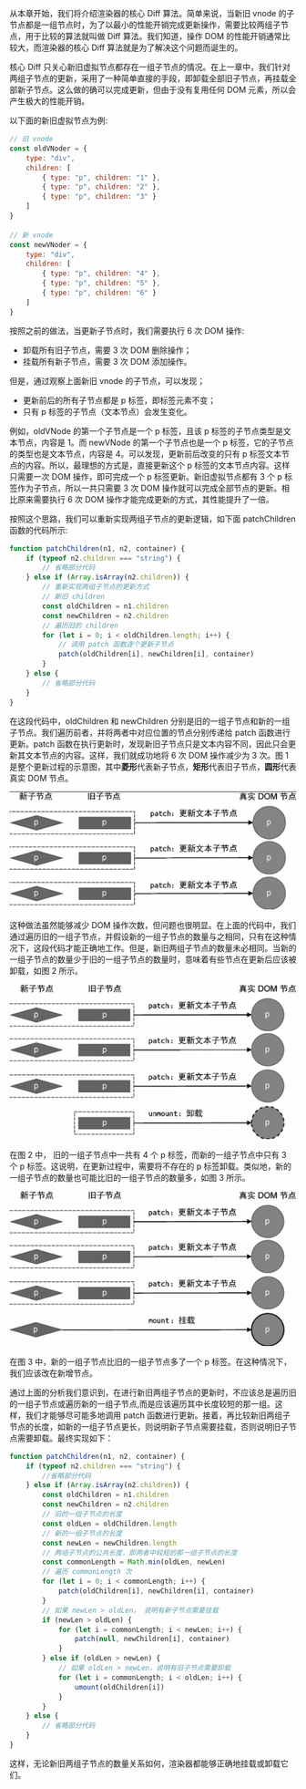 从本章开始，我们将介绍渲染器的核心 Diff 算法。简单来说，当新旧 vnode 的子节点都是一组节点时，为了以最小的性能开销完成更新操作，需要比较两组子节点，用于比较的算法就叫做 Diff 算法。我们知道，操作 DOM 的性能开销通常比较大，而渲染器的核心 Diff 算法就是为了解决这个问题而诞生的。

核心 Diff 只关心新旧虚拟节点都存在一组子节点的情况。在上一章中，我们针对两组子节点的更新，采用了一种简单直接的手段，即卸载全部旧子节点，再挂载全部新子节点。这么做的确可以完成更新，但由于没有复用任何 DOM 元素，所以会产生极大的性能开销。

以下面的新旧虚拟节点为例:

```js
// 旧 vnode
const oldVNoder = {
	type: "div",
	children: [
		{ type: "p", children: "1" },
		{ type: "p", children: "2" },
		{ type: "p", children: "3" }
	]
}

// 新 vnode
const newVNoder = {
	type: "div",
	children: [
		{ type: "p", children: "4" },
		{ type: "p", children: "5" },
		{ type: "p", children: "6" }
	]
}
```

按照之前的做法，当更新子节点时，我们需要执行 6 次 DOM 操作:

- 卸载所有旧子节点，需要 3 次 DOM 删除操作；
- 挂载所有新子节点，需要 3 次 DOM 添加操作。

但是，通过观察上面新旧 vnode 的子节点，可以发现；

- 更新前后的所有子节点都是 p 标签，即标签元素不变；
- 只有 p 标签的子节点（文本节点）会发生变化。

例如，oldVNode 的第一个子节点是一个 p 标签，且该 p 标签的子节点类型是文本节点，内容是 1。而 newVNode 的第一个子节点也是一个 p 标签，它的子节点的类型也是文本节点，内容是 4。可以发现，更新前后改变的只有 p 标签文本节点的内容。所以，最理想的方式是，直接更新这个 p 标签的文本节点内容。这样只需要一次 DOM 操作，即可完成一个 p 标签更新。新旧虚拟节点都有 3 个 p 标签作为子节点，所以一共只需要 3 次 DOM 操作就可以完成全部节点的更新。相比原来需要执行 6 次 DOM 操作才能完成更新的方式，其性能提升了一倍。

按照这个思路，我们可以重新实现两组子节点的更新逻辑，如下面 patchChildren 函数的代码所示:

```js
function patchChildren(n1, n2, container) {
	if (typeof n2.children === "string") {
		// 省略部分代码
	} else if (Array.isArray(n2.children)) {
		// 重新实现两组子节点的更新方式
		// 新旧 children
		const oldChildren = n1.children
		const newChildren = n2.children
		// 遍历旧的 children
		for (let i = 0; i < oldChildren.length; i++) {
			// 调用 patch 函数逐个更新子节点
			patch(oldChildren[i], newChildren[i], container)
		}
	} else {
		// 省略部分代码
	}
}
```

在这段代码中，oldChildren 和 newChildren 分别是旧的一组子节点和新的一组子节点。我们遍历前者，并将两者中对应位置的节点分别传递给 patch 函数进行更新。patch 函数在执行更新时，发现新旧子节点只是文本内容不同，因此只会更新其文本节点的内容。这样，我们就成功地将 6 次 DOM 操作减少为 3 次。图 1 是整个更新过程的示意图，其中**菱形**代表新子节点，**矩形**代表旧子节点，**圆形**代表真实 DOM 节点。

![img](../assets/VueImage/Diff-1.png)

这种做法虽然能够减少 DOM 操作次数，但问题也很明显。在上面的代码中，我们通过遍历旧的一组子节点，并假设新的一组子节点的数量与之相同，只有在这种情况下，这段代码才能正确地工作。但是，新旧两组子节点的数量未必相同。当新的一组子节点的数量少于旧的一组子节点的数量时，意味着有些节点在更新后应该被卸载，如图 2 所示。

![img](../assets/VueImage/Diff-2.png)

在图 2 中， 旧的一组子节点中一共有 4 个 p 标签，而新的一组子节点中只有 3 个 p 标签。这说明，在更新过程中，需要将不存在的 p 标签卸载。类似地，新的一组子节点的数量也可能比旧的一组子节点的数量多，如图 3 所示。

![img](../assets/VueImage/Diff-3.png)

在图 3 中，新的一组子节点比旧的一组子节点多了一个 p 标签。在这种情况下，我们应该改在新增节点。

通过上面的分析我们意识到，在进行新旧两组子节点的更新时，不应该总是遍历旧的一组子节点或遍历新的一组子节点,而是应该遍历其中长度较短的那一组。这样，我们才能够尽可能多地调用 patch 函数进行更新。接着，再比较新旧两组子节点的长度，如新的一组子节点更长，则说明新子节点需要挂载，否则说明旧子节点需要卸载。最终实现如下：

```js
function patchChildren(n1, n2, container) {
	if (typeof n2.children === "string") {
		//省略部分代码
	} else if (Array.isArray(n2.children)) {
		const oldChildren = n1.children
		const newChildren = n2.children
		// 旧的一组子节点的长度
		const oldLen = oldChildren.length
		// 新的一组子节点的长度
		const newLen = newChildren.length
		// 两组子节点的公共长度，即两者中较短的那一组子节点的长度
		const commonLength = Math.min(oldLen, newLen)
		// 遍历 commonLength 次
		for (let i = 0; i < commonLength; i++) {
			patch(oldChildren[i], newChildren[i], container)
		}
		// 如果 newLen > oldLen， 说明有新子节点需要挂载
		if (newLen > oldLen) {
			for (let i = commonLength; i < newLen; i++) {
				patch(null, newChildren[i], container)
			}
		} else if (oldLen > newLen) {
			// 如果 oldLen > newLen，说明有旧子节点需要卸载
			for (let i = commonLength; i < oldLen; i++) {
				umount(oldChildren[i])
			}
		}
	} else {
		// 省略部分代码
	}
}
```

这样，无论新旧两组子节点的数量关系如何，渲染器都能够正确地挂载或卸载它们。
